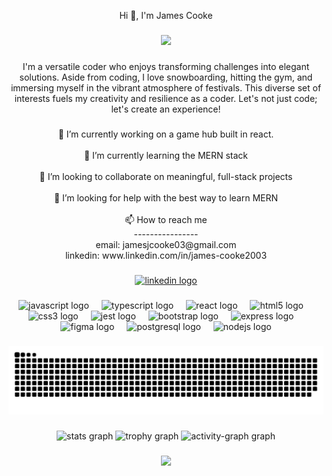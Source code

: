
<p align="center">Hi 👋, I'm James Cooke</p>

###

<div align="center">
  <img height="200" src="https://s3.eu-west-1.amazonaws.com/soc-platform-content-dev/users/jamesthecooke/Character%20Building/jamesthecooke/jamesthecooke_1024.png"  />
</div>

###

<p align="center">I'm a versatile coder who enjoys transforming challenges into elegant solutions. Aside from coding, I love snowboarding, hitting the gym, and immersing myself in the vibrant atmosphere of festivals. This diverse set of interests fuels my creativity and resilience as a coder. Let's not just code; let's create an experience!</p>

###

<p align="center">🔭 I’m currently working on a game hub built in react. <br><br>🌱 I’m currently learning the MERN stack<br><br>👯 I’m looking to collaborate on meaningful, full-stack projects<br><br>🤝 I’m looking for help with the best way to learn MERN<br><br>📫 How to reach me<br>----------------<br> email:  jamesjcooke03@gmail.com<br>linkedin: www.linkedin.com/in/james-cooke2003</p>

###

<div align="center">
  <a href="www.linkedin.com/in/james-cooke2003" target="_blank">
    <img src="https://raw.githubusercontent.com/maurodesouza/profile-readme-generator/master/src/assets/icons/social/linkedin/default.svg" width="52" height="40" alt="linkedin logo"  />
  </a>
</div>

###

<div align="center">
  <img src="https://cdn.jsdelivr.net/gh/devicons/devicon/icons/javascript/javascript-original.svg" height="40" alt="javascript logo"  />
  <img width="12" />
  <img src="https://cdn.jsdelivr.net/gh/devicons/devicon/icons/typescript/typescript-original.svg" height="40" alt="typescript logo"  />
  <img width="12" />
  <img src="https://cdn.jsdelivr.net/gh/devicons/devicon/icons/react/react-original.svg" height="40" alt="react logo"  />
  <img width="12" />
  <img src="https://cdn.jsdelivr.net/gh/devicons/devicon/icons/html5/html5-original.svg" height="40" alt="html5 logo"  />
  <img width="12" />
  <img src="https://cdn.jsdelivr.net/gh/devicons/devicon/icons/css3/css3-original.svg" height="40" alt="css3 logo"  />
  <img width="12" />
  <img src="https://cdn.jsdelivr.net/gh/devicons/devicon/icons/jest/jest-plain.svg" height="40" alt="jest logo"  />
  <img width="12" />
  <img src="https://cdn.jsdelivr.net/gh/devicons/devicon/icons/bootstrap/bootstrap-original.svg" height="40" alt="bootstrap logo"  />
  <img width="12" />
  <img src="https://cdn.jsdelivr.net/gh/devicons/devicon/icons/express/express-original.svg" height="40" alt="express logo"  />
  <img width="12" />
  <img src="https://cdn.jsdelivr.net/gh/devicons/devicon/icons/figma/figma-original.svg" height="40" alt="figma logo"  />
  <img width="12" />
  <img src="https://cdn.jsdelivr.net/gh/devicons/devicon/icons/postgresql/postgresql-original.svg" height="40" alt="postgresql logo"  />
  <img width="12" />
  <img src="https://cdn.jsdelivr.net/gh/devicons/devicon/icons/nodejs/nodejs-original.svg" height="40" alt="nodejs logo"  />
</div>

###

<picture>
  <source 
    media="(prefers-color-scheme: dark)">
<img src="https://raw.githubusercontent.com/jamesthecooke/jamesthecooke/output/snake.svg" alt="Snake animation" />

###

<div align="center">
  <img src="https://github-readme-stats.vercel.app/api?username=jamesthecooke&hide_title=false&hide_rank=false&show_icons=true&include_all_commits=true&count_private=true&disable_animations=false&theme=dracula&locale=en&hide_border=false&order=1" height="150" alt="stats graph"  />
  <img src="https://github-profile-trophy.vercel.app?username=jamesthecooke&theme=dracula&column=-1&row=1&margin-w=8&margin-h=8&no-bg=false&no-frame=false&order=4" height="150" alt="trophy graph"  />
  <img src="https://github-readme-activity-graph.vercel.app/graph?username=jamesthecooke&radius=16&theme=react&area=true&order=5" height="300" alt="activity-graph graph"  />
</div>

###

<div align="center">
  <img src="https://profile-counter.glitch.me/jamesthecooke/count.svg?"  />
</div>

###
